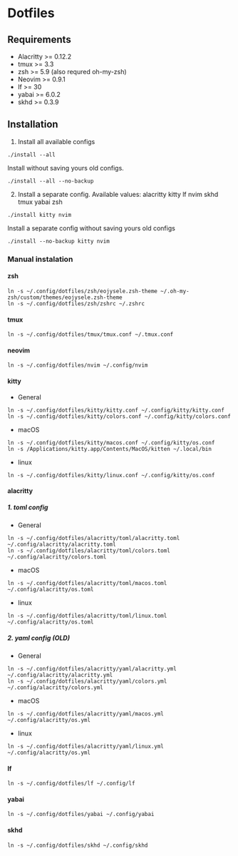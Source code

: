 # Dotfiles

## Requirements
- Alacritty >= 0.12.2
- tmux >= 3.3
- zsh >= 5.9 (also requred oh-my-zsh)
- Neovim >= 0.9.1
- lf >= 30
- yabai >= 6.0.2
- skhd >= 0.3.9

## Installation

1. Install all available configs

```shell
./install --all
```

Install without saving yours old configs.

```shell
./install --all --no-backup
```

2. Install a separate config. Available values: alacritty kitty lf nvim skhd tmux yabai zsh

```shell
./install kitty nvim
```

Install a separate config without saving yours old configs

```shell
./install --no-backup kitty nvim
```

### Manual instalation

#### zsh

```shell
ln -s ~/.config/dotfiles/zsh/eojysele.zsh-theme ~/.oh-my-zsh/custom/themes/eojysele.zsh-theme
ln -s ~/.config/dotfiles/zsh/zshrc ~/.zshrc
```

#### tmux

```shell
ln -s ~/.config/dotfiles/tmux/tmux.conf ~/.tmux.conf
```

#### neovim

```shell
ln -s ~/.config/dotfiles/nvim ~/.config/nvim
```

#### kitty

- General

```shell
ln -s ~/.config/dotfiles/kitty/kitty.conf ~/.config/kitty/kitty.conf
ln -s ~/.config/dotfiles/kitty/colors.conf ~/.config/kitty/colors.conf
```

- macOS

```shell
ln -s ~/.config/dotfiles/kitty/macos.conf ~/.config/kitty/os.conf
ln -s /Applications/kitty.app/Contents/MacOS/kitten ~/.local/bin
```

- linux

``` shell
ln -s ~/.config/dotfiles/kitty/linux.conf ~/.config/kitty/os.conf
```

#### alacritty
##### 1. toml config

- General

```shell
ln -s ~/.config/dotfiles/alacritty/toml/alacritty.toml ~/.config/alacritty/alacritty.toml
ln -s ~/.config/dotfiles/alacritty/toml/colors.toml ~/.config/alacritty/colors.toml
```
- macOS

```shell
ln -s ~/.config/dotfiles/alacritty/toml/macos.toml ~/.config/alacritty/os.toml
```

- linux

```shell
ln -s ~/.config/dotfiles/alacritty/toml/linux.toml ~/.config/alacritty/os.toml
```

##### 2. yaml config (OLD)

- General

```shell
ln -s ~/.config/dotfiles/alacritty/yaml/alacritty.yml ~/.config/alacritty/alacritty.yml
ln -s ~/.config/dotfiles/alacritty/yaml/colors.yml ~/.config/alacritty/colors.yml
```

- macOS

```shell
ln -s ~/.config/dotfiles/alacritty/yaml/macos.yml ~/.config/alacritty/os.yml
```

- linux

```shell
ln -s ~/.config/dotfiles/alacritty/yaml/linux.yml ~/.config/alacritty/os.yml
```

#### lf

```shell
ln -s ~/.config/dotfiles/lf ~/.config/lf
```

#### yabai

```shell
ln -s ~/.config/dotfiles/yabai ~/.config/yabai
```

#### skhd

```shell
ln -s ~/.config/dotfiles/skhd ~/.config/skhd
```

